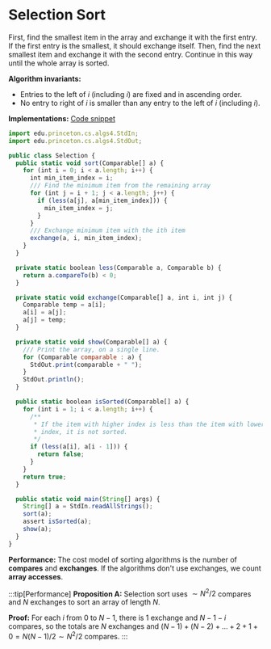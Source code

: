 # Selection Sort

First, find the smallest item in the array and exchange it with the first entry. If the first entry is the smallest, it should exchange itself. Then, find the next smallest item and exchange it with the second entry. Continue in this way until the whole array is sorted.

**Algorithm invariants:**

- Entries to the left of $i$ (including $i$) are fixed and in ascending order.
- No entry to right of $i$ is smaller than any entry to the left of $i$ (including $i$).

**Implementations:** 
[Code snippet](https://github.com/Fan-55/Algorithms/blob/main/src/Selection.java)

```jsx
import edu.princeton.cs.algs4.StdIn;
import edu.princeton.cs.algs4.StdOut;

public class Selection {
  public static void sort(Comparable[] a) {
    for (int i = 0; i < a.length; i++) {
      int min_item_index = i;
      /// Find the minimum item from the remaining array
      for (int j = i + 1; j < a.length; j++) {
        if (less(a[j], a[min_item_index])) {
          min_item_index = j;
        }
      }
      /// Exchange minimum item with the ith item
      exchange(a, i, min_item_index);
    }
  }

  private static boolean less(Comparable a, Comparable b) {
    return a.compareTo(b) < 0;
  }

  private static void exchange(Comparable[] a, int i, int j) {
    Comparable temp = a[i];
    a[i] = a[j];
    a[j] = temp;
  }

  private static void show(Comparable[] a) {
    /// Print the array, on a single line.
    for (Comparable comparable : a) {
      StdOut.print(comparable + " ");
    }
    StdOut.println();
  }

  public static boolean isSorted(Comparable[] a) {
    for (int i = 1; i < a.length; i++) {
      /**
       * If the item with higher index is less than the item with lower
       * index, it is not sorted.
       */
      if (less(a[i], a[i - 1])) {
        return false;
      }
    }
    return true;
  }

  public static void main(String[] args) {
    String[] a = StdIn.readAllStrings();
    sort(a);
    assert isSorted(a);
    show(a);
  }
}
```

**Performance:**
The cost model of sorting algorithms is the number of **compares** and **exchanges**. If the algorithms don't use exchanges, we count **array accesses**.

:::tip[Performance]
**Proposition A:** Selection sort uses $\sim{N^2}/2$ compares and $N$ exchanges to sort an array of length $N$.

**Proof:** For each $i$ from $0$ to $N-1$, there is $1$ exchange and $N-1-i$ compares, so the totals are $N$ exchanges and $(N-1) + (N-2) + ...+2+1+0 = N(N-1)/2 \sim{N^2/2}$ compares.
:::
